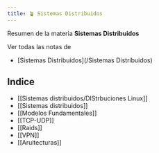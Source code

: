 ```yaml
---
title: 🪴 Sistemas Distribuidos
---
```


Resumen de la materia **Sistemas Distribuidos**

Ver todas las notas de 
- [Sistemas Distribuidos](/Sistemas Distribuidos)


## Indice
- [[Sistemas distribuidos/DIStrbuciones Linux]]
- [[Sistemas distribuidos]]
- [[Modelos Fundamentales]]
- [[TCP-UDP]]
- [[Raids]]
- [[VPN]]
- [[Aruitecturas]]
